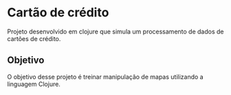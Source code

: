# Cartão de crédito

Projeto desenvolvido em clojure que simula um processamento 
de dados de cartões de crédito.


## Objetivo

O objetivo desse projeto é treinar manipulação de mapas utilizando a
linguagem Clojure.
